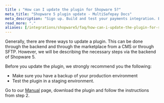 ```yaml
---
title : "How can I update the plugin for Shopware 5?"
meta_title: "Shopware 5 plugin update - MultiSafepay Docs"
meta_description: "Sign up. Build and test your payments integration. Explore our products and services. Use our API Reference, SDKs, and wrappers. Get support."
read_more: "."
aliases: [/integrations/shopware5/faq/how-can-i-update-the-plugin-for-shopware/]
---
```


Generally, there are three ways to update a plugin. This can be done through the backend and through the marketplace from a CMS or through SFTP. However, we will be describing the necessary steps via the backend of Shopware 5.

Before you update the plugin, we strongly recommend you the following:

* Make sure you have a backup of your production environment
* Test the plugin in a staging environment.

Go to our [Manual](/integrations/shopware5/manual) page, download the plugin and follow the instructions from step 2.